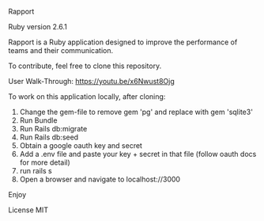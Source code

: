 Rapport

Ruby version 2.6.1

Rapport is a Ruby application designed to improve the performance of teams and their communication.

To contribute, feel free to clone this repository.

User Walk-Through: https://youtu.be/x6Nwust8Ojg

To work on this application locally, after cloning:
1. Change the gem-file to remove gem 'pg' and replace with gem 'sqlite3'
2. Run Bundle
3. Run Rails db:migrate
4. Run Rails db:seed
5. Obtain a google oauth key and secret
6. Add a .env file and paste your key + secret in that file (follow oauth docs for more detail)
7. run rails s
8. Open a browser and navigate to localhost://3000

Enjoy

License
MIT